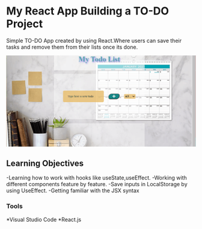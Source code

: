 # My React App Building a TO-DO Project


Simple TO-DO App created by using React.Where users can save their tasks and remove them from their lists once its done.

![Here is my simple TO-DO App Demo](./demo/demo.gif)

## Learning Objectives

-Learning how to work with hooks like useState,useEffect.
-Working with different components feature by feature.
-Save inputs in LocalStorage by using UseEffect.
-Getting familiar with the JSX syntax

### Tools

*Visual Studio Code
*React.js
